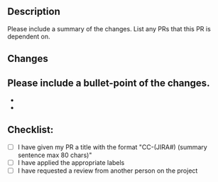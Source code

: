 ## Description
Please include a summary of the changes. List any PRs that this PR is dependent on.

## Changes
Please include a bullet-point of the changes.
- 
-
-

## Checklist:
- [ ] I have given my PR a title with the format "CC-(JIRA#) (summary sentence max 80 chars)"
- [ ] I have applied the appropriate labels
- [ ] I have requested a review from another person on the project
